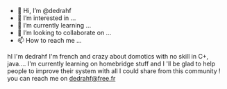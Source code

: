 - 👋 Hi, I’m @dedrahf
- 👀 I’m interested in ...
- 🌱 I’m currently learning ...
- 💞️ I’m looking to collaborate on ...
- 📫 How to reach me ...

<!---
dedrahf/dedrahf is a ✨ special ✨ repository because its `README.md` (this file) appears on your GitHub profile.
You can click the Preview link to take a look at your changes.
--->
hI I'm dedrahf
I'm french and crazy about domotics with no skill in C+, java.... 
I'm currently learning on homebridge stuff and I 'll be glad to help people to improve their system with all I could share from this community !
you can reach me on dedrahf@free.fr

